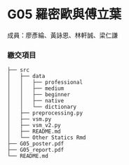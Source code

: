 G05 羅密歐與傅立葉 
======================

成員：廖彥綸、黃詠恩、林軒誠、梁仁謙

### 繳交項目
```
├── src
│	├── data
│	│   ├── professional
│	│   ├── medium
│	│   ├── beginner
│	│   ├── native 
│	│   └── dictionary  
│	├── preprocessing.py
│	├── vsm.py
│	├── vsm_v2.py
│	├── README.md
│	└── Other Statics Rmd
├── G05_poster.pdf
├── G05_report.pdf
└── README.md
```
